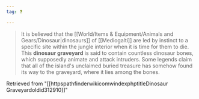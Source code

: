 ```yaml
---
tag: ❓

---
```

> It is believed that the [[World/Items & Equipment/Animals and Gears/Dinosaur|dinosaurs]] of [[Mediogalti]] are led by instinct to a specific site within the jungle interior when it is time for them to die. This **dinosaur graveyard** is said to  contain countless dinosaur bones, which supposedly animate and attack intruders. Some legends claim that all of the island's unclaimed buried treasure has somehow found its way to the graveyard, where it lies among the bones.







Retrieved from "[[httpspathfinderwikicomwindexphptitleDinosaur Graveyardoldid312910]]"